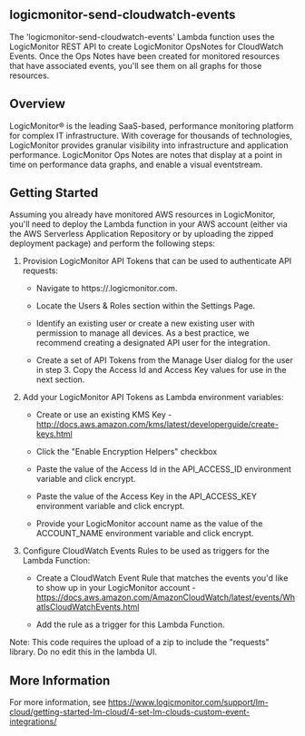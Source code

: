 ## logicmonitor-send-cloudwatch-events
The 'logicmonitor-send-cloudwatch-events' Lambda function uses the LogicMonitor REST API to create LogicMonitor OpsNotes for CloudWatch Events. Once the Ops Notes have been created for monitored resources that have associated events, you'll see them on all graphs for those resources. 

## Overview
LogicMonitor® is the leading SaaS-based, performance monitoring platform for complex IT infrastructure. With coverage for thousands of technologies, LogicMonitor provides granular visibility into infrastructure and application performance. LogicMonitor Ops Notes are notes that display at a point in time on performance data graphs, and enable a visual eventstream. 

## Getting Started
Assuming you already have monitored AWS resources in LogicMonitor, you'll need to deploy the Lambda function in your AWS account (either via the AWS Serverless Application Repository or by uploading the zipped deployment package) and perform the following steps:

1. Provision LogicMonitor API Tokens that can be used to authenticate API requests:

    * Navigate to https://<your-account-name>.logicmonitor.com.

    * Locate the Users & Roles section within the Settings Page.

    * Identify an existing user or create a new existing user with permission to manage all devices. As a best practice, we recommend creating a designated API user for the integration.

    * Create a set of API Tokens from the Manage User dialog for the user in step 3. Copy the Access Id and Access Key values for use in the next section. 


2. Add your LogicMonitor API Tokens as Lambda environment variables:

    * Create or use an existing KMS Key - http://docs.aws.amazon.com/kms/latest/developerguide/create-keys.html

    * Click the "Enable Encryption Helpers" checkbox

    * Paste the value of the Access Id in the API_ACCESS_ID environment variable and click encrypt.

    * Paste the value of the Access Key in the API_ACCESS_KEY environment variable and click encrypt.

    * Provide your LogicMonitor account name as the value of the ACCOUNT_NAME environment variable and click encrypt.
    

3. Configure CloudWatch Events Rules to be used as triggers for the Lambda Function:

    * Create a CloudWatch Event Rule that matches the events you'd like to show up in your LogicMonitor account - https://docs.aws.amazon.com/AmazonCloudWatch/latest/events/WhatIsCloudWatchEvents.html

    * Add the rule as a trigger for this Lambda Function.


Note: This code requires the upload of a zip to include the "requests" library. Do no edit this in the lambda UI.

## More Information
For more information, see https://www.logicmonitor.com/support/lm-cloud/getting-started-lm-cloud/4-set-lm-clouds-custom-event-integrations/

